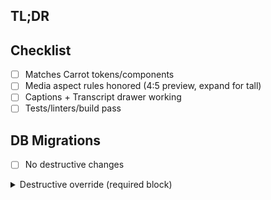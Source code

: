 ## TL;DR
<!-- 1–2 lines. What changed and why. -->

## Checklist
- [ ] Matches Carrot tokens/components
- [ ] Media aspect rules honored (4:5 preview, expand for tall)
- [ ] Captions + Transcript drawer working
- [ ] Tests/linters/build pass

## DB Migrations
- [ ] No destructive changes
<!-- OR paste the warning block below and add label `destructive-migration` -->

<details><summary>Destructive override (required block)</summary>


WARNING: proposed destructive DB action on <env>
Reason: <why>
Date: <YYYY-MM-DD>
Approved by: <Full Name>
Rollback plan: <steps>
Backup: pg_dump completed at <timestamp>
</details>
